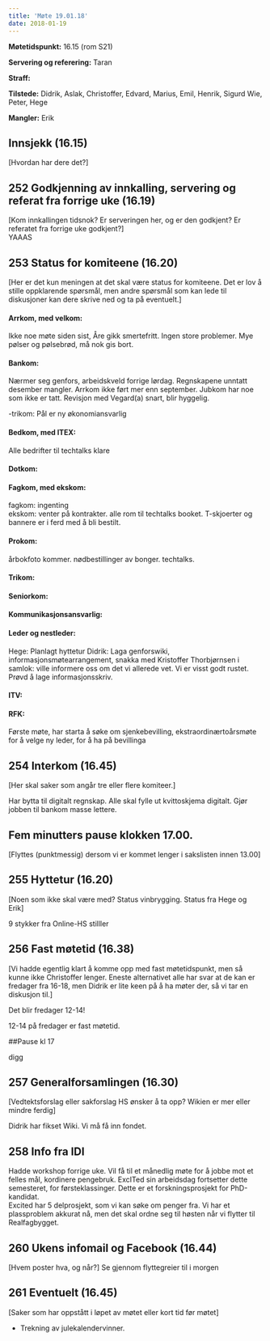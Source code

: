 ```yaml
---
title: 'Møte 19.01.18'
date: 2018-01-19
---
```


**Møtetidspunkt:** 16.15 (rom S21)

**Servering og referering:** Taran

**Straff:**  

**Tilstede:** Didrik, Aslak, Christoffer, Edvard, Marius, Emil, Henrik, Sigurd Wie, Peter, Hege

**Mangler:** Erik

## Innsjekk (16.15)
[Hvordan har dere det?]

## 252 Godkjenning av innkalling, servering og referat fra forrige uke (16.19)
[Kom innkallingen tidsnok? Er serveringen her, og er den godkjent? Er referatet fra forrige uke godkjent?]  
YAAAS

## 253 Status for komiteene (16.20)
[Her er det kun meningen at det skal være status for komiteene. Det er lov å stille oppklarende spørsmål, men andre spørsmål som kan lede til diskusjoner kan dere skrive ned og ta på eventuelt.]

#### Arrkom, med velkom:
Ikke noe møte siden sist, Åre gikk smertefritt. Ingen store problemer. Mye pølser og pølsebrød, må nok gis bort. 

#### Bankom: 
Nærmer seg genfors, arbeidskveld forrige lørdag. Regnskapene unntatt desember mangler. Arrkom ikke ført mer enn september. Jubkom har noe som ikke er tatt. Revisjon med Vegard(a) snart, blir hyggelig.

-trikom: Pål er ny økonomiansvarlig

#### Bedkom, med ITEX:  

Alle bedrifter til techtalks klare

#### Dotkom:

#### Fagkom, med ekskom:
fagkom: ingenting  
ekskom: venter på kontrakter. alle rom til techtalks booket.  T-skjoerter og bannere er i ferd med å bli bestilt.

#### Prokom:   
årbokfoto kommer. nødbestillinger av bonger. techtalks. 

#### Trikom:  

#### Seniorkom: 

#### Kommunikasjonsansvarlig:

#### Leder og nestleder:  
Hege: Planlagt hyttetur
Didrik: Laga genforswiki, informasjonsmøtearrangement, snakka med Kristoffer Thorbjørnsen i samlok: ville informere oss om det vi allerede vet. Vi er visst godt rustet. Prøvd å lage informasjonsskriv.

#### ITV: 

#### RFK:
Første møte, har starta å søke om sjenkebevilling, ekstraordinærtoårsmøte for å velge ny leder, for å ha på bevillinga

## 254 Interkom (16.45) 
[Her skal saker som angår tre eller flere komiteer.]  

Har bytta til digitalt regnskap. Alle skal fylle ut kvittoskjema digitalt. Gjør jobben til bankom masse lettere.

## Fem minutters pause klokken 17.00.
[Flyttes (punktmessig) dersom vi er kommet lenger i sakslisten innen 13.00]

## 255 Hyttetur (16.20)

[Noen som ikke skal være med? Status vinbrygging. Status fra Hege og Erik]

9 stykker fra Online-HS stilller

## 256 Fast møtetid (16.38)
[Vi hadde egentlig klart å komme opp med fast møtetidspunkt, men så kunne ikke Christoffer lenger. Eneste alternativet alle har svar at de kan er fredager fra 16-18, men Didrik er lite keen på å ha møter der, så vi tar en diskusjon til.]

Det blir fredager 12-14!

12-14 på fredager er fast møtetid.

##Pause kl 17

digg

## 257 Generalforsamlingen (16.30)
[Vedtektsforslag eller sakforslag HS ønsker å ta opp? Wikien er mer eller mindre ferdig]

Didrik har fikset Wiki. Vi må få inn fondet. 


## 258 Info fra IDI

Hadde workshop forrige uke.
Vil få til et månedlig møte for å jobbe mot et felles mål, kordinere pengebruk.
ExcITed sin arbeidsdag fortsetter dette semesteret, for førsteklassinger. Dette er et forskningsprosjekt for PhD-kandidat.  
Excited har 5 delprosjekt, som vi kan søke om penger fra.
Vi har et plassproblem akkurat nå, men det skal ordne seg til høsten når vi flytter til Realfagbygget.



## 260 Ukens infomail og Facebook (16.44)  
[Hvem poster hva, og når?] 
Se gjennom flyttegreier til i morgen


## 261 Eventuelt (16.45)
[Saker som har oppstått i løpet av møtet eller kort tid før møtet]


- Trekning av julekalendervinner.
